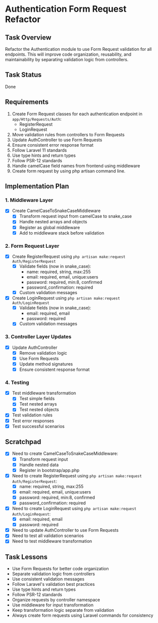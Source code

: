 # Authentication Form Request Refactor

## Task Overview
Refactor the Authentication module to use Form Request validation for all endpoints. This will improve code organization, reusability, and maintainability by separating validation logic from controllers.

## Task Status
Done

## Requirements
1. Create Form Request classes for each authentication endpoint in `app/Http/Requests/Auth`:
   - RegisterRequest
   - LoginRequest
2. Move validation rules from controllers to Form Requests
3. Update AuthController to use Form Requests
4. Ensure consistent error response format
5. Follow Laravel 11 standards
6. Use type hints and return types
7. Follow PSR-12 standards
8. Handle camelCase field names from frontend using middleware
9. Create form request by using php artisan command line.
    
## Implementation Plan

### 1. Middleware Layer
- [X] Create CamelCaseToSnakeCaseMiddleware
  - [X] Transform request input from camelCase to snake_case
  - [X] Handle nested arrays and objects
  - [X] Register as global middleware
  - [X] Add to middleware stack before validation

### 2. Form Request Layer
- [X] Create RegisterRequest using `php artisan make:request Auth/RegisterRequest`
  - [X] Validate fields (now in snake_case):
    - name: required, string, max:255
    - email: required, email, unique:users
    - password: required, min:8, confirmed
    - password_confirmation: required
  - [X] Custom validation messages
- [X] Create LoginRequest using `php artisan make:request Auth/LoginRequest`
  - [X] Validate fields (now in snake_case):
    - email: required, email
    - password: required
  - [X] Custom validation messages

### 3. Controller Layer Updates
- [X] Update AuthController
  - [X] Remove validation logic
  - [X] Use Form Requests
  - [X] Update method signatures
  - [X] Ensure consistent response format

### 4. Testing
- [X] Test middleware transformation
  - [X] Test simple fields
  - [X] Test nested arrays
  - [X] Test nested objects
- [X] Test validation rules
- [X] Test error responses
- [X] Test successful scenarios

## Scratchpad
- [X] Need to create CamelCaseToSnakeCaseMiddleware:
  - [X] Transform request input
  - [X] Handle nested data
  - [X] Register in bootstrap/app.php
- [X] Need to create RegisterRequest using `php artisan make:request Auth/RegisterRequest`:
  - [X] name: required, string, max:255
  - [X] email: required, email, unique:users
  - [X] password: required, min:8, confirmed
  - [X] password_confirmation: required
- [X] Need to create LoginRequest using `php artisan make:request Auth/LoginRequest`:
  - [X] email: required, email
  - [X] password: required
- [X] Need to update AuthController to use Form Requests
- [X] Need to test all validation scenarios
- [X] Need to test middleware transformation

## Task Lessons
- Use Form Requests for better code organization
- Separate validation logic from controllers
- Use consistent validation messages
- Follow Laravel's validation best practices
- Use type hints and return types
- Follow PSR-12 standards
- Organize requests by controller namespace
- Use middleware for input transformation
- Keep transformation logic separate from validation
- Always create form requests using Laravel commands for consistency 